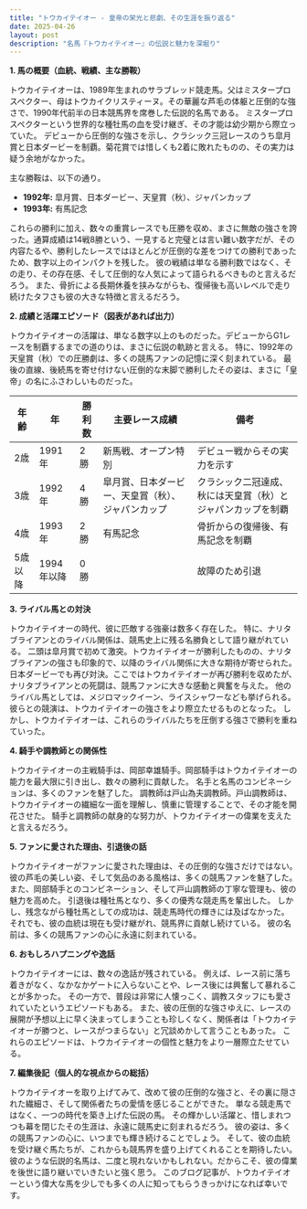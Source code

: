 ```yaml
---
title: "トウカイテイオー - 皇帝の栄光と悲劇、その生涯を振り返る"
date: 2025-04-26
layout: post
description: "名馬『トウカイテイオー』の伝説と魅力を深堀り"
---
```


**1. 馬の概要（血統、戦績、主な勝鞍）**

トウカイテイオーは、1989年生まれのサラブレッド競走馬。父はミスタープロスペクター、母はトウカイクリスティーヌ。その華麗な芦毛の体躯と圧倒的な強さで、1990年代前半の日本競馬界を席巻した伝説的名馬である。  ミスタープロスペクターという世界的な種牡馬の血を受け継ぎ、その才能は幼少期から際立っていた。  デビューから圧倒的な強さを示し、クラシック三冠レースのうち皐月賞と日本ダービーを制覇。菊花賞では惜しくも2着に敗れたものの、その実力は疑う余地がなかった。

主な勝鞍は、以下の通り。

* **1992年:** 皐月賞、日本ダービー、天皇賞（秋）、ジャパンカップ
* **1993年:** 有馬記念

これらの勝利に加え、数々の重賞レースでも圧勝を収め、まさに無敵の強さを誇った。通算成績は14戦8勝という、一見すると完璧とは言い難い数字だが、その内容たるや、勝利したレースではほとんどが圧倒的な差をつけての勝利であったため、数字以上のインパクトを残した。  彼の戦績は単なる勝利数ではなく、その走り、その存在感、そして圧倒的な人気によって語られるべきものと言えるだろう。  また、骨折による長期休養を挟みながらも、復帰後も高いレベルで走り続けたタフさも彼の大きな特徴と言えるだろう。


**2. 成績と活躍エピソード（図表があれば出力）**

トウカイテイオーの活躍は、単なる数字以上のものだった。デビューからG1レースを制覇するまでの道のりは、まさに伝説の軌跡と言える。  特に、1992年の天皇賞（秋）での圧勝劇は、多くの競馬ファンの記憶に深く刻まれている。  最後の直線、後続馬を寄せ付けない圧倒的な末脚で勝利したその姿は、まさに「皇帝」の名にふさわしいものだった。

| 年齢 | 年 | 勝利数 | 主要レース成績 | 備考 |
|---|---|---|---|---|
| 2歳 | 1991年 | 2勝 | 新馬戦、オープン特別 |  デビュー戦からその実力を示す |
| 3歳 | 1992年 | 4勝 | 皐月賞、日本ダービー、天皇賞（秋）、ジャパンカップ | クラシック二冠達成、秋には天皇賞（秋）とジャパンカップを制覇 |
| 4歳 | 1993年 | 2勝 | 有馬記念 |  骨折からの復帰後、有馬記念を制覇 |
| 5歳以降 | 1994年以降 | 0勝 |  |  故障のため引退 |


**3. ライバル馬との対決**

トウカイテイオーの時代、彼に匹敵する強豪は数多く存在した。  特に、ナリタブライアンとのライバル関係は、競馬史上に残る名勝負として語り継がれている。  二頭は皐月賞で初めて激突。トウカイテイオーが勝利したものの、ナリタブライアンの強さも印象的で、以降のライバル関係に大きな期待が寄せられた。  日本ダービーでも再び対決。ここではトウカイテイオーが再び勝利を収めたが、ナリタブライアンとの死闘は、競馬ファンに大きな感動と興奮を与えた。  他のライバル馬としては、メジロマックイーン、ライスシャワーなども挙げられる。彼らとの競演は、トウカイテイオーの強さをより際立たせるものとなった。  しかし、トウカイテイオーは、これらのライバルたちを圧倒する強さで勝利を重ねていった。


**4. 騎手や調教師との関係性**

トウカイテイオーの主戦騎手は、岡部幸雄騎手。岡部騎手はトウカイテイオーの能力を最大限に引き出し、数々の勝利に貢献した。  名手と名馬のコンビネーションは、多くのファンを魅了した。  調教師は戸山為夫調教師。戸山調教師は、トウカイテイオーの繊細な一面を理解し、慎重に管理することで、その才能を開花させた。  騎手と調教師の献身的な努力が、トウカイテイオーの偉業を支えたと言えるだろう。


**5. ファンに愛された理由、引退後の話**

トウカイテイオーがファンに愛された理由は、その圧倒的な強さだけではない。  彼の芦毛の美しい姿、そして気品のある風格は、多くの競馬ファンを魅了した。  また、岡部騎手とのコンビネーション、そして戸山調教師の丁寧な管理も、彼の魅力を高めた。  引退後は種牡馬となり、多くの優秀な競走馬を輩出した。  しかし、残念ながら種牡馬としての成功は、競走馬時代の輝きには及ばなかった。  それでも、彼の血統は現在も受け継がれ、競馬界に貢献し続けている。  彼の名前は、多くの競馬ファンの心に永遠に刻まれている。


**6. おもしろハプニングや逸話**

トウカイテイオーには、数々の逸話が残されている。  例えば、レース前に落ち着きがなく、なかなかゲートに入らないことや、レース後には興奮して暴れることが多かった。  その一方で、普段は非常に人懐っこく、調教スタッフにも愛されていたというエピソードもある。  また、彼の圧倒的な強さゆえに、レースの展開が予想以上に早く決まってしまうことも珍しくなく、関係者は「トウカイテイオーが勝つと、レースがつまらない」と冗談めかして言うこともあった。  これらのエピソードは、トウカイテイオーの個性と魅力をより一層際立たせている。


**7. 編集後記（個人的な視点からの総括）**

トウカイテイオーを取り上げてみて、改めて彼の圧倒的な強さと、その裏に隠された繊細さ、そして関係者たちの愛情を感じることができた。  単なる競走馬ではなく、一つの時代を築き上げた伝説の馬。  その輝かしい活躍と、惜しまれつつも幕を閉じたその生涯は、永遠に競馬史に刻まれるだろう。  彼の姿は、多くの競馬ファンの心に、いつまでも輝き続けることでしょう。  そして、彼の血統を受け継ぐ馬たちが、これからも競馬界を盛り上げてくれることを期待したい。  彼のような伝説的名馬は、二度と現れないかもしれない。だからこそ、彼の偉業を後世に語り継いでいきたいと強く思う。  このブログ記事が、トウカイテイオーという偉大な馬を少しでも多くの人に知ってもらうきっかけになれば幸いです。

